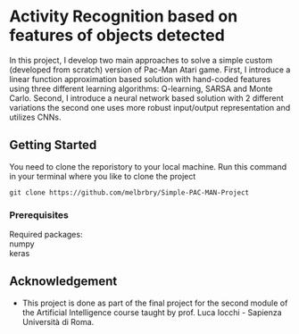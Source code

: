 # Activity Recognition based on features of objects detected

In this project, I develop two main approaches to solve a simple custom (developed from scratch) version of Pac-Man Atari game.
First, I introduce a linear function approximation based solution with hand-coded features using three different learning algorithms:
Q-learning, SARSA and Monte Carlo. Second, I introduce a neural network based solution with 2 different variations the second one uses 
more robust input/output representation and utilizes CNNs. 

## Getting Started

You need to clone the reporistory to your local machine. Run this command in your terminal where you like to clone the project

```
git clone https://github.com/melbrbry/Simple-PAC-MAN-Project
```

### Prerequisites

Required packages:  
numpy  
keras 

## Acknowledgement
- This project is done as part of the final project for the second module of the Artificial Intelligence course 
taught by prof. Luca Iocchi - Sapienza Università di Roma.

